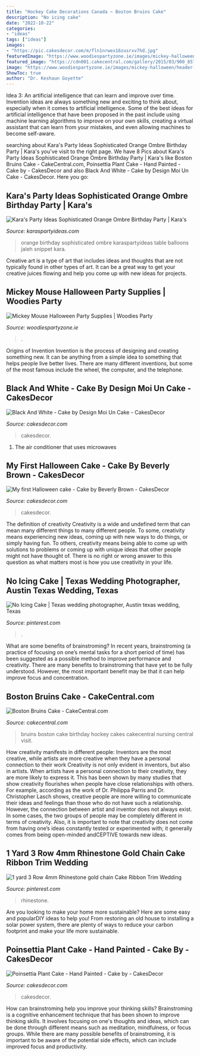 ```yaml
---
title: "Hockey Cake Decorations Canada ~ Boston Bruins Cake"
description: "No icing cake"
date: "2022-10-22"
categories:
- "ideas"
tags: ["ideas"]
images:
- "https://pic.cakesdecor.com/m/fln1nrwex16zusrxv7hd.jpg"
featuredImage: "https://www.woodiespartyzone.ie/images/mickey-halloween/header-mickey-halloween_v2.jpg"
featured_image: "https://cdn001.cakecentral.com/gallery/2015/03/900_857024pzQG_boston-bruins-cake.jpg"
image: "https://www.woodiespartyzone.ie/images/mickey-halloween/header-mickey-halloween_v2.jpg"
ShowToc: true
author: "Dr. Keshaun Goyette"
---
```



Idea 3: An artificial intelligence that can learn and improve over time.
Invention ideas are always something new and exciting to think about, especially when it comes to artificial intelligence. Some of the best ideas for artificial intelligence that have been proposed in the past include using machine learning algorithms to improve on your own skills, creating a virtual assistant that can learn from your mistakes, and even allowing machines to become self-aware.

	

		
searching about Kara&#039;s Party Ideas Sophisticated Orange Ombre Birthday Party | Kara&#039;s you've visit to the right page. We have 8 Pics about Kara&#039;s Party Ideas Sophisticated Orange Ombre Birthday Party | Kara&#039;s like Boston Bruins Cake - CakeCentral.com, Poinsettia Plant Cake - Hand Painted - Cake by - CakesDecor and also Black And White - Cake by Design Moi Un Cake - CakesDecor. Here you go:
		
    
## Kara&#039;s Party Ideas Sophisticated Orange Ombre Birthday Party | Kara&#039;s

<img loading=lazy src="http://karaspartyideas.com/wp-content/uploads/2018/04/Sophisticated-Orange-Ombre-Birthday-Party-via-Karas-Party-Ideas-KarasPartyIdeas.com12.jpg" onerror="this.onerror=null;this.src='https://tse2.mm.bing.net/th?id=OIP.X_PWXLj6ziUrhjMT2avxSgHaLG&amp;pid=15.1';" alt="Kara&#039;s Party Ideas Sophisticated Orange Ombre Birthday Party | Kara&#039;s">

_Source: karaspartyideas.com_

>orange birthday sophisticated ombre karaspartyideas table balloons jaleh snippet kara. 

	

Creative art is a type of art that includes ideas and thoughts that are not typically found in other types of art. It can be a great way to get your creative juices flowing and help you come up with new ideas for projects.

    
## Mickey Mouse Halloween Party Supplies | Woodies Party

<img loading=lazy src="https://www.woodiespartyzone.ie/images/mickey-halloween/header-mickey-halloween_v2.jpg" onerror="this.onerror=null;this.src='https://tse3.mm.bing.net/th?id=OIP.pY8ooKs34euR_ivYuFFrMgHaC2&amp;pid=15.1';" alt="Mickey Mouse Halloween Party Supplies | Woodies Party">

_Source: woodiespartyzone.ie_

>. 

	

Origins of Invention
Invention is the process of designing and creating something new. It can be anything from a simple idea to something that helps people live better lives. There are many different inventions, but some of the most famous include the wheel, the computer, and the telephone.

    
## Black And White - Cake By Design Moi Un Cake - CakesDecor

<img loading=lazy src="https://pic.cakesdecor.com/m/fln1nrwex16zusrxv7hd.jpg" onerror="this.onerror=null;this.src='https://tse4.mm.bing.net/th?id=OIP.o7cZwD5ClRE-G7h9VFzi1gHaLN&amp;pid=15.1';" alt="Black And White - Cake by Design Moi Un Cake - CakesDecor">

_Source: cakesdecor.com_

>cakesdecor. 

	

1. The air conditioner that uses microwaves

    
## My First Halloween Cake - Cake By Beverly Brown - CakesDecor

<img loading=lazy src="https://pic.cakesdecor.com/m/majroolxwc6qbxmm89lj.jpg" onerror="this.onerror=null;this.src='https://tse2.mm.bing.net/th?id=OIP.EsgM_nJcueut3lfA_z5JGgHaJ3&amp;pid=15.1';" alt="My first Halloween cake - Cake by Beverly Brown - CakesDecor">

_Source: cakesdecor.com_

>cakesdecor. 

	

The definition of creativity
Creativity is a wide and undefined term that can mean many different things to many different people. To some, creativity means experiencing new ideas, coming up with new ways to do things, or simply having fun. To others, creativity means being able to come up with solutions to problems or coming up with unique ideas that other people might not have thought of. There is no right or wrong answer to this question as what matters most is how you use creativity in your life.

    
## No Icing Cake | Texas Wedding Photographer, Austin Texas Wedding, Texas

<img loading=lazy src="https://i.pinimg.com/originals/5f/9c/5e/5f9c5e69a0015a88e0e1953480321715.jpg" onerror="this.onerror=null;this.src='https://tse2.mm.bing.net/th?id=OIP.gwOkmsW7c-uYPWD92SF76QHaLG&amp;pid=15.1';" alt="No Icing Cake | Texas wedding photographer, Austin texas wedding, Texas">

_Source: pinterest.com_

>. 

	

What are some benefits of brainstroming?
In recent years, brainstroming (a practice of focusing on one’s mental tasks for a short period of time) has been suggested as a possible method to improve performance and creativity. There are many benefits to brainstroming that have yet to be fully understood. However, the most important benefit may be that it can help improve focus and concentration.

    
## Boston Bruins Cake - CakeCentral.com

<img loading=lazy src="https://cdn001.cakecentral.com/gallery/2015/03/900_857024pzQG_boston-bruins-cake.jpg" onerror="this.onerror=null;this.src='https://tse4.mm.bing.net/th?id=OIP.SYCVzmdl-shLqCVembQObwHaFj&amp;pid=15.1';" alt="Boston Bruins Cake - CakeCentral.com">

_Source: cakecentral.com_

>bruins boston cake birthday hockey cakes cakecentral nursing central visit. 

	

How creativity manifests in different people: Inventors are the most creative, while artists are more creative when they have a personal connection to their work
Creativity is not only evident in inventors, but also in artists. When artists have a personal connection to their creativity, they are more likely to express it. This has been shown by many studies that show creativity flourishes when people have close relationships with others. For example, according as the work of Dr. Philippa Parris and Dr. Christopher Lasch shows, creative people are more willing to communicate their ideas and feelings than those who do not have such a relationship. 
However, the connection between artist and inventor does not always exist. In some cases, the two groups of people may be completely different in terms of creativity. Also, it is important to note that creativity does not come from having one’s ideas constantly tested or experimented with; it generally comes from being open-minded andCEPTIVE towards new ideas.

    
## 1 Yard 3 Row 4mm Rhinestone Gold Chain Cake Ribbon Trim Wedding

<img loading=lazy src="https://i.pinimg.com/originals/15/94/40/15944051bf03ed1ca4ff7630fdf3fdbe.jpg" onerror="this.onerror=null;this.src='https://tse2.mm.bing.net/th?id=OIP.6u4-nmMTZ87vVeH0sU5IOAHaKN&amp;pid=15.1';" alt="1 yard 3 Row 4mm Rhinestone gold chain Cake Ribbon Trim Wedding">

_Source: pinterest.com_

>rhinestone. 

	

Are you looking to make your home more sustainable? Here are some easy and popularDIY ideas to help you! From restoring an old house to installing a solar power system, there are plenty of ways to reduce your carbon footprint and make your life more sustainable.

    
## Poinsettia Plant Cake - Hand Painted - Cake By - CakesDecor

<img loading=lazy src="https://pic.cakesdecor.com/m/jffcdcgmqtljcelclvl9.jpg" onerror="this.onerror=null;this.src='https://tse2.mm.bing.net/th?id=OIP.qqKqDaKKOxKLlmm4S4MIsAHaKc&amp;pid=15.1';" alt="Poinsettia Plant Cake - Hand Painted - Cake by - CakesDecor">

_Source: cakesdecor.com_

>cakesdecor. 

	

How can brainstroming help you improve your thinking skills?
Brainstroming is a cognitive enhancement technique that has been shown to improve thinking skills. It involves focusing on one's thoughts and ideas, which can be done through different means such as meditation, mindfulness, or focus groups. While there are many possible benefits of brainstroming, it is important to be aware of the potential side effects, which can include improved focus and productivity.

